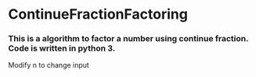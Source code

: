 # ContinueFractionFactoring #
### This is a algorithm to factor a number using continue fraction. Code is written in python 3. ###
Modify n to change input
